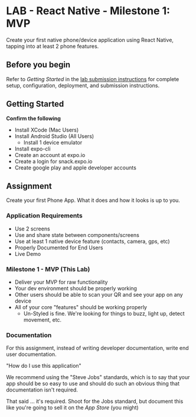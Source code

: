 # LAB - React Native - Milestone 1: MVP

Create your first native phone/device application using React Native, tapping into at least 2 phone features.

## Before you begin
Refer to *Getting Started*  in the [lab submission instructions](../../../reference/submission-instructions/labs/README.md) for complete setup, configuration, deployment, and submission instructions.

## Getting Started

**Confirm the following**

* Install XCode (Mac Users)
* Install Android Studio (All Users)
    * Install 1 device emulator
* Install expo-cli
* Create an account at expo.io
* Create a login for snack.expo.io
* Create google play and apple developer accounts

## Assignment
Create your first Phone App. What it does and how it looks is up to you. 

### Application Requirements
* Use 2 screens
* Use and share state between components/screens
* Use at least 1 native device feature (contacts, camera, gps, etc)
* Properly Documented for End Users
* Live Demo

### Milestone 1 - MVP (This Lab)
* Deliver your MVP for raw functionality
* Your dev environment should be properly working
* Other users should be able to scan your QR and see your app on any device
* All of your core "features" should be working properly
  * Un-Styled is fine. We're looking for things to buzz, light up, detect movement, etc.


###  Documentation
For this assignment, instead of writing developer documentation, write end user documentation.

"How do I use this application"

We recommend using the "Steve Jobs" standards, which is to say that your app should be so easy to use and should do such an obvious thing that documentation isn't required.

That said ... it's required. Shoot for the Jobs standard, but document this like you're going to sell it on the *App Store* (you might)
